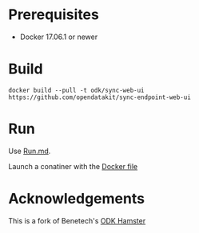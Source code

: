# Prerequisites

 - Docker 17.06.1 or newer

# Build 

`docker build --pull -t odk/sync-web-ui https://github.com/opendatakit/sync-endpoint-web-ui`

# Run

Use [Run.md](Run.md).

Launch a conatiner with the [Docker file](DOCKER.md)

# Acknowledgements

This is a fork of Benetech's [ODK Hamster](https://github.com/benetech/odk-hamsterball-java)


